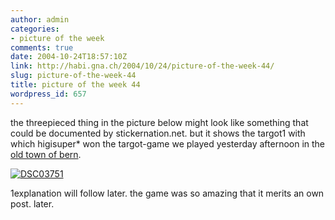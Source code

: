 ```yaml
---
author: admin
categories:
- picture of the week
comments: true
date: 2004-10-24T18:57:10Z
link: http://habi.gna.ch/2004/10/24/picture-of-the-week-44/
slug: picture-of-the-week-44
title: picture of the week 44
wordpress_id: 657
---
```


the threepieced thing in the picture below might look like something that could be documented by stickernation.net. but it shows the targot1 with which higisuper* won the targot-game we played yesterday afternoon in the [old town of bern](http://map.search.ch/bern/rathausgasse-1?z=1024).

[![DSC03751](http://habi.gna.ch/blog/images/DSC03751-tm.jpg)](http://habi.gna.ch/blog/images/DSC03751.JPG)  



1explanation will follow later. the game was so amazing that it merits an own post. later.
